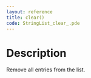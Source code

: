 ```yaml
---
layout: reference
title: clear()
code: StringList_clear_.pde
---
```


# Description

Remove all entries from the list.

